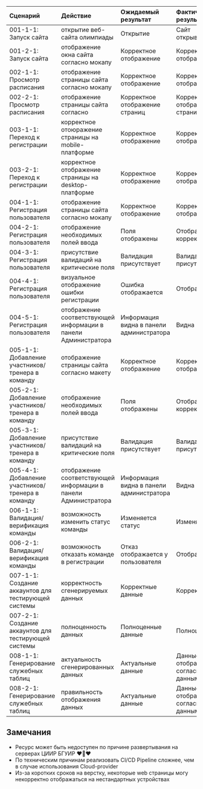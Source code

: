 |Cценарий|Действие|Ожидаемый результат|Фактический результат| Оценка|
|:---|:---|:---|:---|:---|
|001-1-1: Запуск сайта | открытие веб-сайта олимпиады | Открытие | Сайт открывается | Тест пройден |  
|001-2-1: Запуск сайта | отображение окна сайта согласно мокапу | Корректное отображение | Корректное отображение | Тест пройден |  
|002-1-1: Просмотр расписания | отображение страницы сайта согласно мокапу | Корректное отображение | Корректное отображение| Тест пройден |  
|002-2-1: Просмотр расписания | отображение страницы сайта согласно | Корректное отображение страниц | Корректное отображение страниц | Тест пройден |  
|003-1-1: Переход к регистрации | корректное отоюражение страницы на mobile-платформе | Корректное отображение | Корректное отображение | Тест пройден |  
|003-2-1: Переход к регистрации | корректное отображение страницы на desktop-платформе | Корректное отображение | Корректное отображение | Тест пройден |  
|004-1-1: Регистрация пользователя | отображение страницы сайта согласно мокапу | Корректное отображение | Корректное отображение | Тест пройден |  
|004-2-1: Регистрация пользователя | отображение необходимых полей ввода | Поля отображены | Отображены корректно | Тест пройден |  
|004-3-1: Регистрация пользователя | присутствие валидаций на критические поля | Валидация присутствует | Валидация присутствует | Тест пройден |  
|004-4-1: Регистрация пользователя | визуальное отображение ошибки регистрации | Ошибка отображается | Отображается | Тест пройден |  
|004-5-1: Регистрация пользователя | отображение соответствующей информации в панели Администратора | Информация видна в панели администратора | Видна | Тест пройден |  
|005-1-1: Добавление участников/тренера в команду | отображение страницы сайта согласно макету | Корректное отображение | Корректное отображение | Тест пройден |  
|005-2-1: Добавление участников/тренера в команду | отображение необходимых полей ввода | Поля отображены | Отображены корректно | Тест пройден |  
|005-3-1: Добавление участников/тренера в команду | присутствие валидаций на критические поля | Валидация присутствует | Валидация присутствует | Тест пройден |  
|005-4-1: Добавление участников/тренера в команду | отображение соответствующей информации в панели Администратора | Информация видна в панели администратора | Видна | Тест пройден |  
|006-1-1: Валидация/верификация команды | возможность изменить статус команды | Изменяется статус | Изменяется | Тест пройден |  
|006-2-1: Валидация/верификация команды | возможность отказать команде в регистрации | Отказ отображается у пользователя | Отображается | Тест пройден |  
|007-1-1: Создание аккаунтов для тестирующей системы | корректность сгенерируемых данных | Корректные данные | Корректные | Тест пройден |  
|007-2-1: Создание аккаунтов для тестирующей системы | полноценность данных | Полноценные данные | Полноценные | Тест пройден |  
|008-1-1: Генерирование служебных таблиц | актуальность сгенерированных данных | Актуальные данные | Данные отображены согласно данным из БД | Тест пройден |  
|008-2-1: Генерирование служебных таблиц | правильность отображения данных | Актуальные данные | Данные отображены согласно данным из БД | Тест пройден |  



## Замечания
* Ресурс может быть недоступен по причине развертывания на серверах ЦИИР БГУИР ❤️🥰❤️
* По техническим причинам реализовать CI/CD Pipeline сложнее, чем в случае использования Cloud-provider
* Из-за коротких сроков на верстку, некоторые web страницы могу некорректно отображаться на нестандартных устройствах 
